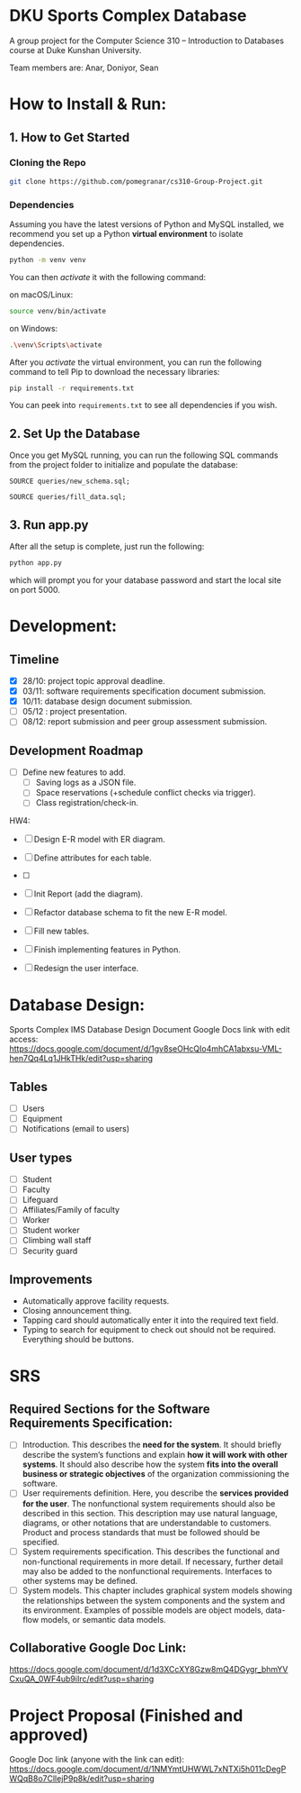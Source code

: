 # DKU Sports Complex Database
A group project for the Computer Science 310 – Introduction to Databases course at Duke Kunshan University.

Team members are: Anar, Doniyor, Sean

# How to Install & Run:
## 1. How to Get Started
### Cloning the Repo

```bash
git clone https://github.com/pomegranar/cs310-Group-Project.git
```
### Dependencies
Assuming you have the latest versions of Python and MySQL installed, we recommend you set up a Python **virtual environment** to isolate dependencies.

```bash
python -m venv venv
```
You can then *activate* it with the following command:

on macOS/Linux:

```bash
source venv/bin/activate
```
on Windows:

```bash
.\venv\Scripts\activate
```
After you *activate* the virtual environment, you can run the following command to tell Pip to download the necessary libraries:

```bash
pip install -r requirements.txt
```

You can peek into `requirements.txt` to see all dependencies if you wish. 

## 2. Set Up the Database
Once you get MySQL running, you can run the following SQL commands from the project folder to initialize and populate the database:

```MySQL
SOURCE queries/new_schema.sql;
```

```MySQL
SOURCE queries/fill_data.sql;
```

## 3. Run app.py
After all the setup is complete, just run the following:

```bash
python app.py
```
which will prompt you for your database password and start the local site on port 5000.

# Development:

## Timeline
- [x] 28/10: project topic approval deadline.
- [x] 03/11: software requirements specification document submission.
- [x] 10/11: database design document submission.
- [ ] 05/12 : project presentation.
- [ ] 08/12: report submission and peer group assessment submission.

## Development Roadmap
- [ ] Define new features to add.
	- [ ] Saving logs as a JSON file.
	- [ ] Space reservations (+schedule conflict checks via trigger).
	- [ ] Class registration/check-in.

HW4:
- [ ] Design E-R model with ER diagram.
- [ ] Define attributes for each table.
- [ ]

- [ ] Init Report (add the diagram).
- [ ] Refactor database schema to fit the new E-R model.
- [ ] Fill new tables.
- [ ] Finish implementing features in Python.
- [ ] Redesign the user interface.


# Database Design:
Sports Complex IMS Database Design Document
Google Docs link with edit access: https://docs.google.com/document/d/1gv8seOHcQIo4mhCA1abxsu-VML-hen7Qq4Lq1JHkTHk/edit?usp=sharing

## Tables
- [ ] Users
- [ ] Equipment
- [ ] Notifications (email to users)

## User types
- [ ] Student
- [ ] Faculty
- [ ] Lifeguard
- [ ] Affiliates/Family of faculty
- [ ] Worker
- [ ] Student worker
- [ ] Climbing wall staff
- [ ] Security guard

## Improvements
- Automatically approve facility requests.
- Closing announcement thing.
- Tapping card should automatically enter it into the required text field.
- Typing to search for equipment to check out should not be required. Everything should be buttons.


# SRS
## Required Sections for the Software Requirements Specification:
- [ ] Introduction.
      This describes the **need for the system**. It should briefly describe the system’s functions and explain **how it will work with other systems**. It should also describe how the system **fits into the overall business or strategic objectives** of the organization commissioning the software.
- [ ] User requirements definition.
      Here, you describe the **services provided for the user**. The nonfunctional system requirements should also be described in this section. This description may use natural language, diagrams, or other notations that are understandable to customers. Product and process standards that must be followed should be specified.
- [ ] System requirements specification.
      This describes the functional and non-functional requirements in more detail. If necessary, further detail may also be added to the nonfunctional requirements. Interfaces to other systems may be defined.
- [ ] System models.
      This chapter includes graphical system models showing the relationships between the system components and the system and its environment. Examples of possible models are object models, data-flow models, or semantic data models.
## Collaborative Google Doc Link:
https://docs.google.com/document/d/1d3XCcXY8Gzw8mQ4DGygr_bhmYVCxuQA_0WF4ub9iIrc/edit?usp=sharing


# Project Proposal (Finished and approved)
Google Doc link (anyone with the link can edit):
https://docs.google.com/document/d/1NMYmtUHWWL7xNTXi5h011cDegPWQqB8o7CllejP9p8k/edit?usp=sharing


